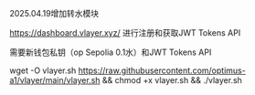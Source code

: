 2025.04.19增加转水模块

https://dashboard.vlayer.xyz/  进行注册和获取JWT Tokens API



需要新钱包私钥（op Sepolia 0.1水）和JWT Tokens API


wget -O vlayer.sh https://raw.githubusercontent.com/optimus-a1/vlayer/main/vlayer.sh && chmod +x vlayer.sh && ./vlayer.sh
